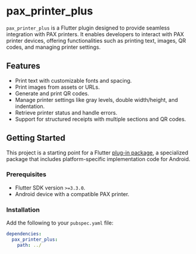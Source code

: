 # pax_printer_plus

`pax_printer_plus` is a Flutter plugin designed to provide seamless integration with PAX printers. It enables developers to interact with PAX printer devices, offering functionalities such as printing text, images, QR codes, and managing printer settings.

## Features

- Print text with customizable fonts and spacing.
- Print images from assets or URLs.
- Generate and print QR codes.
- Manage printer settings like gray levels, double width/height, and indentation.
- Retrieve printer status and handle errors.
- Support for structured receipts with multiple sections and QR codes.

## Getting Started

This project is a starting point for a Flutter [plug-in package](https://flutter.dev/to/develop-plugins), a specialized package that includes platform-specific implementation code for Android.

### Prerequisites

- Flutter SDK version `>=3.3.0`.
- Android device with a compatible PAX printer.

### Installation

Add the following to your `pubspec.yaml` file:

```yaml
dependencies:
  pax_printer_plus:
    path: ../

